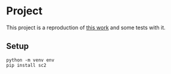 # Project

This project is a reproduction of [this work](https://www.youtube.com/watch?v=WFugpcvIil4&list=PLR0bgGon_WTIm2FwX8dpGx2QOPtLnknOX) and some tests with it.

## Setup

```
python -m venv env
pip install sc2
``` 